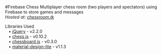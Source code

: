 #Firebase Chess
Multiplayer chess room (two players and spectators) using Firebase to store games and messages  
*Hosted at: [chessroom.tk](http://chessroom.tk)*  
  
Libraries Used  
&nbsp;&nbsp;&nbsp;•&nbsp;[jQuery](https://jquery.com/) - v2.2.0  
&nbsp;&nbsp;&nbsp;•&nbsp;[chess.js](https://github.com/jhlywa/chess.js/blob/master/README.md) - v0.10.2  
&nbsp;&nbsp;&nbsp;•&nbsp;[chessboard.js](https://github.com/oakmac/chessboardjs/blob/master/README.md) - v0.3.0  
&nbsp;&nbsp;&nbsp;•&nbsp;[material-design-lite](https://github.com/google/material-design-lite/blob/master/README.md) - v1.1.3  
